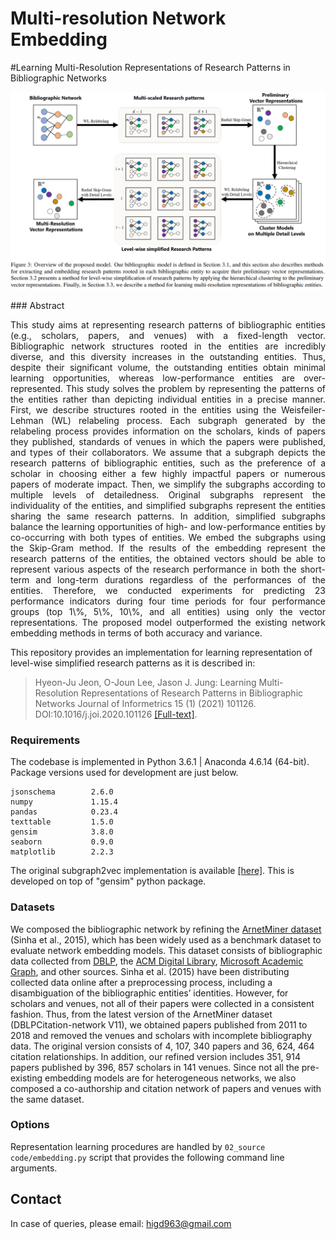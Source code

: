 # Multi-resolution Network Embedding
#Learning Multi-Resolution Representations of Research Patterns in Bibliographic Networks
<p align="center">
  <img width="720" src="multiresloutionEmbedding.PNG">
</p>
### Abstract
<p align="justify">This study aims at representing research patterns of bibliographic entities (e.g., scholars, papers, and venues) with a fixed-length vector. Bibliographic network structures rooted in the entities are incredibly diverse, and this diversity increases in the outstanding entities. Thus, despite their significant volume, the outstanding entities obtain minimal learning opportunities, whereas low-performance entities are over-represented. This study solves the problem by representing the patterns of the entities rather than depicting individual entities in a precise manner. First, we describe structures rooted in the entities using the Weisfeiler-Lehman (WL) relabeling process. Each subgraph generated by the relabeling process provides information on the scholars, kinds of papers they published, standards of venues in which the papers were published, and types of their collaborators. We assume that a subgraph depicts the research patterns of bibliographic entities, such as the preference of a scholar in choosing either a few highly impactful papers or numerous papers of moderate impact. Then, we simplify the subgraphs according to multiple levels of detailedness. Original subgraphs represent the individuality of the entities, and simplified subgraphs represent the entities sharing the same research patterns. In addition, simplified subgraphs balance the learning opportunities of high- and low-performance entities by co-occurring with both types of entities. We embed the subgraphs using the Skip-Gram method. If the results of the embedding represent the research patterns of the entities, the obtained vectors should be able to represent various aspects of the research performance in both the short-term and long-term durations regardless of the performances of the entities. Therefore, we conducted experiments for predicting 23 performance indicators during four time periods for four performance groups (top 1\%, 5\%, 10\%, and all entities) using only the vector representations. The proposed model outperformed the existing network embedding methods in terms of both accuracy and variance. 
</p>

This repository provides an implementation for learning representation of level-wise simplified research patterns as it is described in:
> Hyeon-Ju Jeon, O-Joun Lee, Jason J. Jung:
> Learning Multi-Resolution Representations of Research Patterns in Bibliographic Networks
>  Journal of Informetrics 15 (1) (2021) 101126. DOI:10.1016/j.joi.2020.101126
 [[Full-text]](https://www.sciencedirect.com/science/article/pii/S175115772030643X).

### Requirements

The codebase is implemented in Python 3.6.1 | Anaconda 4.6.14 (64-bit). Package versions used for development are just below.
```
jsonschema        2.6.0
numpy             1.15.4
pandas            0.23.4
texttable         1.5.0
gensim            3.8.0
seaborn           0.9.0
matplotlib        2.2.3
```
The original subgraph2vec implementation is available [[here]](https://github.com/MLDroid/subgraph2vec_gensim).
This is developed on top of "gensim" python package.


### Datasets
We composed the bibliographic network by refining the [ArnetMiner dataset](https://www.aminer.cn/citation) (Sinha et al., 2015), which has been widely used as a benchmark dataset to evaluate network embedding models. This dataset consists of bibliographic data collected from [DBLP](https://dblp.uni-trier.de), the [ACM Digital Library](https://dl.acm.org/), [Microsoft Academic Graph](https://www.microsoft.com/en-us/research/project/microsoft-academic-graph/), and other sources. Sinha et al. (2015) have been distributing collected data online after a preprocessing process, including a disambiguation of the bibliographic entities’ identities. However, for scholars and venues, not all of their papers were collected in a consistent fashion. Thus, from the latest version of the ArnetMiner dataset (DBLPCitation-network V11), we obtained papers published from 2011 to 2018 and removed the venues and scholars with incomplete bibliography data. The original version consists of 4, 107, 340 papers and 36, 624, 464 citation relationships. In addition, our refined version includes 351, 914 papers published by 396, 857 scholars in 141 venues. Since not all the pre-existing embedding models are for heterogeneous networks, we also composed a co-authorship and citation network of papers and venues with the same dataset.


### Options

Representation learning procedures are handled by `02_source code/embedding.py` script that provides the following command line arguments.


## Contact ##
In case of queries, please email: higd963@gmail.com






